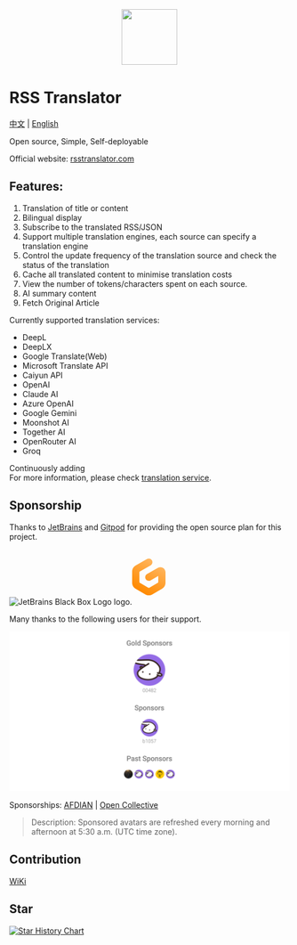 <div align="center">
<img src="/assets/logo.svg" width="100" height="100">
</div>

# RSS Translator
[中文](/) | [English](/en)

Open source, Simple, Self-deployable

Official website: [rsstranslator.com](https://rsstranslator.com)

## Features:

1. Translation of title or content
2. Bilingual display
3. Subscribe to the translated RSS/JSON
4. Support multiple translation engines, each source can specify a translation engine
5. Control the update frequency of the translation source and check the status of the translation
6. Cache all translated content to minimise translation costs
7. View the number of tokens/characters spent on each source.
8. AI summary content
9. Fetch Original Article 
   
Currently supported translation services:

- DeepL
- DeepLX
- Google Translate(Web)
- Microsoft Translate API
- Caiyun API
- OpenAI
- Claude AI
- Azure OpenAI
- Google Gemini
- Moonshot AI
- Together AI
- OpenRouter AI
- Groq

Continuously adding   
For more information, please check [translation service](translator.md).

## Sponsorship

Thanks to [JetBrains](https://www.jetbrains.com/community/opensource/) and [Gitpod](https://www.gitpod.io/discover/opensource) for providing the open source plan for this project.

<img src="/assets/jb_square.svg" alt="JetBrains Black Box Logo logo." width="150" height="150"><svg xmlns="http://www.w3.org/2000/svg" width="60" height="100" fill="none" viewBox="0 0 189 208"><path fill="url(#paint0_linear)" fill-rule="evenodd" d="M112.287 10.3584C117.9 20.2129 114.487 32.7666 104.664 38.3978L43.5862 73.41C41.9693 74.3369 40.972 76.0577 40.972 77.9209V132.899C40.972 134.763 41.9693 136.483 43.5862 137.41L91.9123 165.113C93.515 166.032 95.485 166.032 97.0877 165.113L145.414 137.41C147.031 136.483 148.028 134.763 148.028 132.899V98.7091L104.567 123.309C94.7131 128.886 82.2179 125.394 76.6581 115.509C71.0983 105.624 74.5793 93.0891 84.4331 87.5117L146.62 52.3128C165.563 41.591 189 55.321 189 77.1398V137.066C189 151.102 181.503 164.062 169.355 171.026L113.844 202.847C101.858 209.718 87.1424 209.718 75.1558 202.847L19.6453 171.026C7.49714 164.062 0 151.102 0 137.066V73.7544C0 59.7184 7.49714 46.7585 19.6453 39.7947L84.3361 2.71125C94.1595 -2.91993 106.673 0.503802 112.287 10.3584Z" clip-rule="evenodd"/><defs><linearGradient id="paint0_linear" x1="142.253" x2="44.805" y1="31.454" y2="184.17" gradientUnits="userSpaceOnUse"><stop stop-color="#FFB45B"/><stop offset="1" stop-color="#FF8A00"/></linearGradient></defs></svg>

Many thanks to the following users for their support.

<p align="center">
  <a href="https://raw.githubusercontent.com/versun/54321-Weekly/main/scripts/sponsorkit/sponsorkit/sponsors.svg">
    <img src='https://raw.githubusercontent.com/versun/54321-Weekly/main/scripts/sponsorkit/sponsorkit/sponsors.svg'/>
  </a>
</p>

Sponsorships: [AFDIAN](https://afdian.net/a/versun) | [Open Collective](https://opencollective.com/rsstranslator)
> Description: Sponsored avatars are refreshed every morning and afternoon at 5:30 a.m. (UTC time zone).

## Contribution

[WiKi](https://github.com/rss-translator/RSS-Translator/wiki)

## Star

[![Star History Chart](https://api.star-history.com/svg?repos=rss-translator/RSS-Translator&type=Date)](https://star-history.com/#rss-translator/RSS-Translator&Date)

